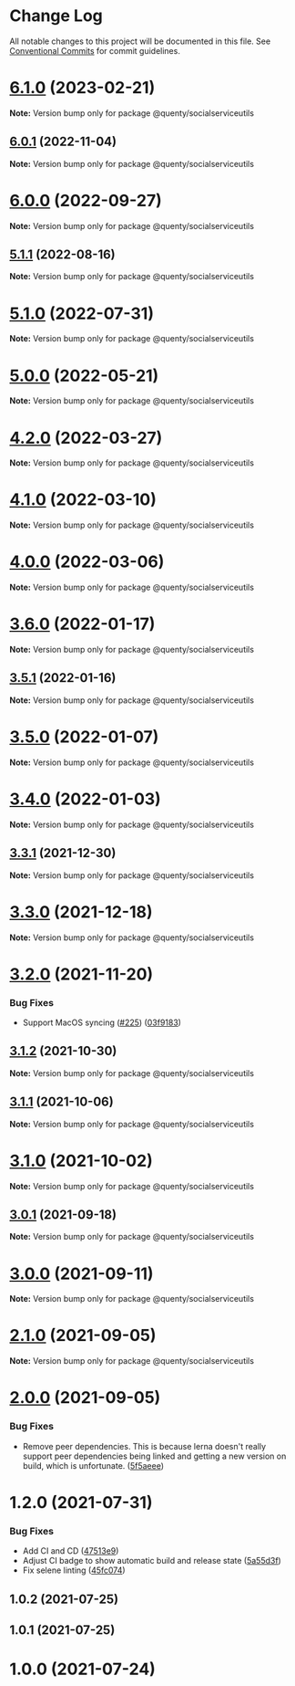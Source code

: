 # Change Log

All notable changes to this project will be documented in this file.
See [Conventional Commits](https://conventionalcommits.org) for commit guidelines.

# [6.1.0](https://github.com/Quenty/NevermoreEngine/compare/@quenty/socialserviceutils@6.0.1...@quenty/socialserviceutils@6.1.0) (2023-02-21)

**Note:** Version bump only for package @quenty/socialserviceutils





## [6.0.1](https://github.com/Quenty/NevermoreEngine/compare/@quenty/socialserviceutils@6.0.0...@quenty/socialserviceutils@6.0.1) (2022-11-04)

**Note:** Version bump only for package @quenty/socialserviceutils





# [6.0.0](https://github.com/Quenty/NevermoreEngine/compare/@quenty/socialserviceutils@5.1.1...@quenty/socialserviceutils@6.0.0) (2022-09-27)

**Note:** Version bump only for package @quenty/socialserviceutils





## [5.1.1](https://github.com/Quenty/NevermoreEngine/compare/@quenty/socialserviceutils@5.1.0...@quenty/socialserviceutils@5.1.1) (2022-08-16)

**Note:** Version bump only for package @quenty/socialserviceutils





# [5.1.0](https://github.com/Quenty/NevermoreEngine/compare/@quenty/socialserviceutils@5.0.0...@quenty/socialserviceutils@5.1.0) (2022-07-31)

**Note:** Version bump only for package @quenty/socialserviceutils





# [5.0.0](https://github.com/Quenty/NevermoreEngine/compare/@quenty/socialserviceutils@4.2.0...@quenty/socialserviceutils@5.0.0) (2022-05-21)

**Note:** Version bump only for package @quenty/socialserviceutils





# [4.2.0](https://github.com/Quenty/NevermoreEngine/compare/@quenty/socialserviceutils@4.1.0...@quenty/socialserviceutils@4.2.0) (2022-03-27)

**Note:** Version bump only for package @quenty/socialserviceutils





# [4.1.0](https://github.com/Quenty/NevermoreEngine/compare/@quenty/socialserviceutils@4.0.0...@quenty/socialserviceutils@4.1.0) (2022-03-10)

**Note:** Version bump only for package @quenty/socialserviceutils





# [4.0.0](https://github.com/Quenty/NevermoreEngine/compare/@quenty/socialserviceutils@3.6.0...@quenty/socialserviceutils@4.0.0) (2022-03-06)

**Note:** Version bump only for package @quenty/socialserviceutils





# [3.6.0](https://github.com/Quenty/NevermoreEngine/compare/@quenty/socialserviceutils@3.5.1...@quenty/socialserviceutils@3.6.0) (2022-01-17)

**Note:** Version bump only for package @quenty/socialserviceutils





## [3.5.1](https://github.com/Quenty/NevermoreEngine/compare/@quenty/socialserviceutils@3.5.0...@quenty/socialserviceutils@3.5.1) (2022-01-16)

**Note:** Version bump only for package @quenty/socialserviceutils





# [3.5.0](https://github.com/Quenty/NevermoreEngine/compare/@quenty/socialserviceutils@3.4.0...@quenty/socialserviceutils@3.5.0) (2022-01-07)

**Note:** Version bump only for package @quenty/socialserviceutils





# [3.4.0](https://github.com/Quenty/NevermoreEngine/compare/@quenty/socialserviceutils@3.3.1...@quenty/socialserviceutils@3.4.0) (2022-01-03)

**Note:** Version bump only for package @quenty/socialserviceutils





## [3.3.1](https://github.com/Quenty/NevermoreEngine/compare/@quenty/socialserviceutils@3.3.0...@quenty/socialserviceutils@3.3.1) (2021-12-30)

**Note:** Version bump only for package @quenty/socialserviceutils





# [3.3.0](https://github.com/Quenty/NevermoreEngine/compare/@quenty/socialserviceutils@3.2.0...@quenty/socialserviceutils@3.3.0) (2021-12-18)

**Note:** Version bump only for package @quenty/socialserviceutils





# [3.2.0](https://github.com/Quenty/NevermoreEngine/compare/@quenty/socialserviceutils@3.1.2...@quenty/socialserviceutils@3.2.0) (2021-11-20)


### Bug Fixes

* Support MacOS syncing ([#225](https://github.com/Quenty/NevermoreEngine/issues/225)) ([03f9183](https://github.com/Quenty/NevermoreEngine/commit/03f918392c6a5bdd33f8a17c38de371d1e06c67a))





## [3.1.2](https://github.com/Quenty/NevermoreEngine/compare/@quenty/socialserviceutils@3.1.1...@quenty/socialserviceutils@3.1.2) (2021-10-30)

**Note:** Version bump only for package @quenty/socialserviceutils





## [3.1.1](https://github.com/Quenty/NevermoreEngine/compare/@quenty/socialserviceutils@3.1.0...@quenty/socialserviceutils@3.1.1) (2021-10-06)

**Note:** Version bump only for package @quenty/socialserviceutils





# [3.1.0](https://github.com/Quenty/NevermoreEngine/compare/@quenty/socialserviceutils@3.0.1...@quenty/socialserviceutils@3.1.0) (2021-10-02)

**Note:** Version bump only for package @quenty/socialserviceutils





## [3.0.1](https://github.com/Quenty/NevermoreEngine/compare/@quenty/socialserviceutils@3.0.0...@quenty/socialserviceutils@3.0.1) (2021-09-18)

**Note:** Version bump only for package @quenty/socialserviceutils





# [3.0.0](https://github.com/Quenty/NevermoreEngine/compare/@quenty/socialserviceutils@2.1.0...@quenty/socialserviceutils@3.0.0) (2021-09-11)

**Note:** Version bump only for package @quenty/socialserviceutils





# [2.1.0](https://github.com/Quenty/NevermoreEngine/compare/@quenty/socialserviceutils@2.0.0...@quenty/socialserviceutils@2.1.0) (2021-09-05)

**Note:** Version bump only for package @quenty/socialserviceutils





# [2.0.0](https://github.com/Quenty/NevermoreEngine/compare/@quenty/socialserviceutils@1.2.0...@quenty/socialserviceutils@2.0.0) (2021-09-05)


### Bug Fixes

* Remove peer dependencies. This is because lerna doesn't really support peer dependencies being linked and getting a new version on build, which is unfortunate. ([5f5aeee](https://github.com/Quenty/NevermoreEngine/commit/5f5aeeea8de9975435309e53679f0ef7064f9dd0))





# 1.2.0 (2021-07-31)


### Bug Fixes

* Add CI and CD ([47513e9](https://github.com/Quenty/NevermoreEngine/commit/47513e9b568162707534af132396dd8756947dd3))
* Adjust CI badge to show automatic build and release state ([5a55d3f](https://github.com/Quenty/NevermoreEngine/commit/5a55d3f19bf8d66a760d67da9b56ed47fab74656))
* Fix selene linting ([45fc074](https://github.com/Quenty/NevermoreEngine/commit/45fc07489ee59127ac6582689f19a0e87c1e5b5a))



## 1.0.2 (2021-07-25)



## 1.0.1 (2021-07-25)



# 1.0.0 (2021-07-24)
